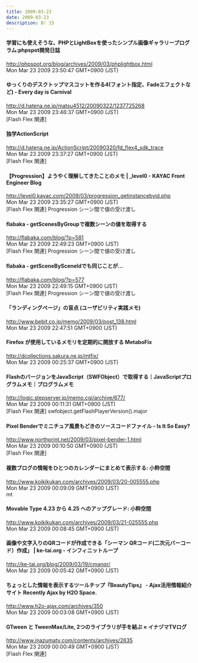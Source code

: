 ```yaml
---
title: 2009-03-23
date: 2009-03-23
description: B! 15
---
```


#### 学習にも使えそうな、PHPとLightBoxを使ったシンプル画像ギャラリープログラム:phpspot開発日誌
http://phpspot.org/blog/archives/2009/03/phplightbox.html<br>
Mon Mar 23 2009 23:50:47 GMT+0900 (JST)<br>


#### ゆっくりのデスクトップマスコットを作る4(フォント指定、Fadeエフェクトなど) - Every day is Carnival
http://d.hatena.ne.jp/matsu4512/20090322/1237725268<br>
Mon Mar 23 2009 23:46:37 GMT+0900 (JST)<br>
[Flash Flex 関連]


#### 独学ActionScript
http://d.hatena.ne.jp/ActionScript/20090320/fd_flex4_sdk_trace<br>
Mon Mar 23 2009 23:37:27 GMT+0900 (JST)<br>
[Flash Flex 関連]


#### 【Progression】ようやく理解してきたことのメモ | _level0 - KAYAC Front Engineer Blog
http://level0.kayac.com/2009/03/progression_getinstancebyid.php<br>
Mon Mar 23 2009 23:35:27 GMT+0900 (JST)<br>
[Flash Flex 関連] Progression シーン間で値の受け渡し


#### flabaka - getScenesByGroupで複数シーンの値を取得する
http://flabaka.com/blog/?p=581<br>
Mon Mar 23 2009 22:49:23 GMT+0900 (JST)<br>
[Flash Flex 関連] Progression シーン間で値の受け渡し


#### flabaka - getSceneBySceneIdでも同じことが…
http://flabaka.com/blog/?p=577<br>
Mon Mar 23 2009 22:49:15 GMT+0900 (JST)<br>
[Flash Flex 関連] Progression シーン間で値の受け渡し


#### 「ランディングページ」の盲点 (ユーザビリティ実践メモ)
http://www.bebit.co.jp/memo/2009/03/post_138.html<br>
Mon Mar 23 2009 22:47:51 GMT+0900 (JST)<br>


#### Firefox が使用しているメモリを定期的に開放する MetaboFix
http://dcollections.sakura.ne.jp/mtfix/<br>
Mon Mar 23 2009 00:25:37 GMT+0900 (JST)<br>


#### FlashのバージョンをJavaScript（SWFObject）で取得する｜JavaScriptプログラムメモ｜プログラムメモ
http://logic.stepserver.jp/memo.cgi/archive/677/<br>
Mon Mar 23 2009 00:11:31 GMT+0900 (JST)<br>
[Flash Flex 関連] swfobject.getFlashPlayerVersion().major


#### Pixel Benderでミニチュア風景もどきのソースコードファイル - Is It So Easy?
http://www.northprint.net/2009/03/pixel-bender-1.html<br>
Mon Mar 23 2009 00:10:50 GMT+0900 (JST)<br>
[Flash Flex 関連]


#### 複数ブログの情報をひとつのカレンダーにまとめて表示する: 小粋空間
http://www.koikikukan.com/archives/2009/03/20-005555.php<br>
Mon Mar 23 2009 00:09:09 GMT+0900 (JST)<br>
mt


#### Movable Type 4.23 から 4.25 へのアップグレード: 小粋空間
http://www.koikikukan.com/archives/2009/03/21-025555.php<br>
Mon Mar 23 2009 00:08:45 GMT+0900 (JST)<br>


#### 画像や文字入りのQRコードが作成できる「シーマン QRコード(二次元バーコード）作成」 | ke-tai.org - インフィニットループ
http://ke-tai.org/blog/2009/03/19/cmanqr/<br>
Mon Mar 23 2009 00:05:42 GMT+0900 (JST)<br>


#### ちょっとした情報を表示するツールチップ『BeautyTips』 - Ajax活用情報紹介サイト Recently Ajax by H2O Space.
http://www.h2o-ajax.com/archives/350<br>
Mon Mar 23 2009 00:03:08 GMT+0900 (JST)<br>


#### GTween と TweenMax/Lite, 2つのライブラリが手を結ぶ « イナヅマTVログ
http://www.inazumatv.com/contents/archives/2635<br>
Mon Mar 23 2009 00:00:49 GMT+0900 (JST)<br>
[Flash Flex 関連]


